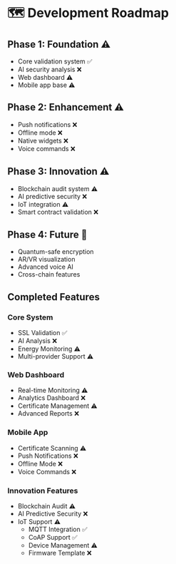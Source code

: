 # 🗺️ Development Roadmap

## Phase 1: Foundation ⚠️
- Core validation system ✅
- AI security analysis ❌
- Web dashboard ⚠️
- Mobile app base ⚠️

## Phase 2: Enhancement ⚠️
- Push notifications ❌
- Offline mode ❌
- Native widgets ❌
- Voice commands ❌

## Phase 3: Innovation ⚠️
- Blockchain audit system ⚠️
- AI predictive security ❌
- IoT integration ⚠️
- Smart contract validation ❌

## Phase 4: Future 🔮
- Quantum-safe encryption
- AR/VR visualization
- Advanced voice AI
- Cross-chain features

## Completed Features

### Core System
- SSL Validation ✅
- AI Analysis ❌
- Energy Monitoring ⚠️
- Multi-provider Support ⚠️

### Web Dashboard
- Real-time Monitoring ⚠️
- Analytics Dashboard ❌
- Certificate Management ⚠️
- Advanced Reports ❌

### Mobile App
- Certificate Scanning ⚠️
- Push Notifications ❌
- Offline Mode ❌
- Voice Commands ❌

### Innovation Features
- Blockchain Audit ⚠️
- AI Predictive Security ❌
- IoT Support ⚠️
  - MQTT Integration ✅
  - CoAP Support ✅
  - Device Management ⚠️
  - Firmware Template ❌